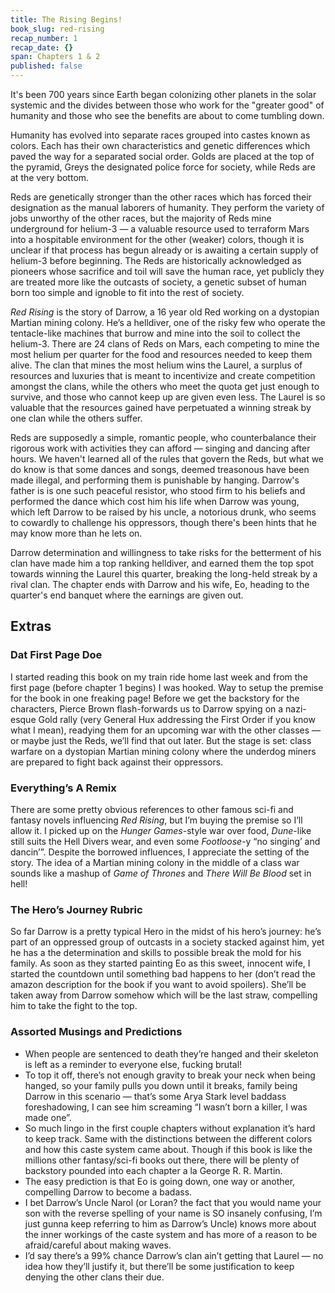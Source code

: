 ```yaml
---
title: The Rising Begins!
book_slug: red-rising
recap_number: 1
recap_date: {}
span: Chapters 1 & 2
published: false
---
```


It's been 700 years since Earth began colonizing other planets in the solar systemic and the divides between those who work for the "greater good" of humanity and those who see the benefits are about to come tumbling down. 

Humanity has evolved into separate races grouped into castes known as colors. Each has their own characteristics and genetic differences which paved the way for a separated social order. Golds are placed at the top of the pyramid, Greys the designated police force for society, while Reds are at the very bottom.

Reds are genetically stronger than the other races which has forced their designation as the manual laborers of humanity. They perform the variety of jobs unworthy of the other races, but the majority of Reds mine underground for helium-3 — a valuable resource used to terraform Mars into a hospitable environment for the other (weaker) colors, though it is unclear if that process has begun already or is awaiting a certain supply of helium-3 before beginning. The Reds are historically acknowledged as pioneers whose sacrifice and toil will save the human race, yet publicly they are treated more like the outcasts of society, a genetic subset of human born too simple and ignoble to fit into the rest of society.

*Red Rising* is the story of Darrow, a 16 year old Red working on a dystopian Martian mining colony. He’s a helldiver, one of the risky few who operate the tentacle-like machines that burrow and mine into the soil to collect the helium-3. There are 24 clans of Reds on Mars, each competing to mine the most helium per quarter for the food and resources needed to keep them alive. The clan that mines the most helium wins the Laurel, a surplus of resources and luxuries that is meant to incentivize and create competition amongst the clans, while the others who meet the quota get just enough to survive, and those who cannot keep up are given even less. The Laurel is so valuable that the resources gained have perpetuated a winning streak by one clan while the others suffer.

Reds are supposedly a simple, romantic people, who counterbalance their rigorous work with activities they can afford — singing and dancing after hours. We haven't learned all of the rules that govern the Reds, but what we do know is that some dances and songs, deemed treasonous have been made illegal, and performing them is punishable by hanging. Darrow's father is is one such peaceful resistor, who stood firm to his beliefs and performed the dance which cost him his life when Darrow was young, which left Darrow to be raised by his uncle, a notorious drunk, who seems to cowardly to challenge his oppressors, though there's been hints that he may know more than he lets on.

Darrow determination and willingness to take risks for the betterment of his clan have made him a top ranking helldiver, and earned them the top spot towards winning the Laurel this quarter, breaking the long-held streak by a rival clan. The chapter ends with Darrow and his wife, Eo, heading to the quarter's end banquet where the earnings are given out.

## Extras

### Dat First Page Doe

I started reading this book on my train ride home last week and from the first page (before chapter 1 begins) I was hooked. Way to setup the premise for the book in one freaking page! Before we get the backstory for the characters, Pierce Brown flash-forwards us to Darrow spying on a nazi-esque Gold rally (very General Hux addressing the First Order if you know what I mean), readying them for an upcoming war with the other classes — or maybe just the Reds, we’ll find that out later. But the stage is set: class warfare on a dystopian Martian mining colony where the underdog miners are prepared to fight back against their oppressors.


### Everything’s A Remix

There are some pretty obvious references to other famous sci-fi and fantasy novels influencing *Red Rising*, but I’m buying the premise so I’ll allow it. I picked up on the *Hunger Games*-style war over food, *Dune*-like still suits the Hell Divers wear, and even some *Footloose*-y “no singing’ and dancin’”. Despite the borrowed influences, I appreciate the setting of the story. The idea of a Martian mining colony in the middle of a class war sounds like a mashup of *Game of Thrones* and *There Will Be Blood* set in hell!


### The Hero’s Journey Rubric

So far Darrow is a pretty typical Hero in the midst of his hero’s journey: he’s part of an oppressed group of outcasts in a society stacked against him, yet he has a the determination and skills to possible break the mold for his family. As soon as they started painting Eo as this sweet, innocent wife, I started the countdown until something bad happens to her (don’t read the amazon description for the book if you want to avoid spoilers). She’ll be taken away from Darrow somehow which will be the last straw, compelling him to take the fight to the top.


### Assorted Musings and Predictions
- When people are sentenced to death they’re hanged and their skeleton is left as a reminder to everyone else, fucking brutal! 
- To top it off, there’s not enough gravity to break your neck when being hanged, so your family pulls you down until it breaks, family being Darrow in this scenario — that’s some Arya Stark level baddass foreshadowing, I can see him screaming “I wasn’t born a killer, I was made one”.
- So much lingo in the first couple chapters without explanation it’s hard to keep track. Same with the distinctions between the different colors and how this caste system came about. Though if this book is like the millions other fantasy/sci-fi books out there, there will be plenty of backstory pounded into each chapter a la George R. R. Martin.
- The easy prediction is that Eo is going down, one way or another, compelling Darrow to become a badass.
- I bet Darrow’s Uncle Narol (or Loran? the fact that you would name your son with the reverse spelling of your name is SO insanely confusing, I’m just gunna keep referring to him as Darrow’s Uncle) knows more about the inner workings of the caste system and has more of a reason to be afraid/careful about making waves.
- I’d say there’s a 99% chance Darrow’s clan ain’t getting that Laurel — no idea how they’ll justify it, but there’ll be some justification to keep denying the other clans their due.
